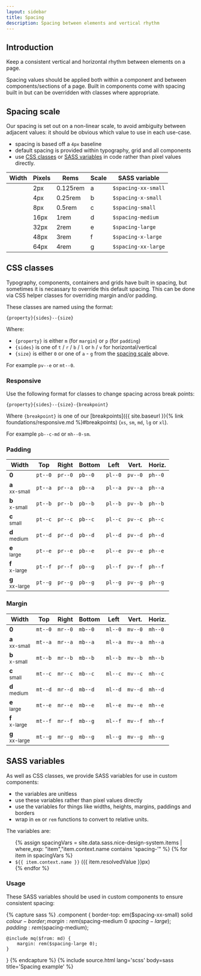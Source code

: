 ```yaml
---
layout: sidebar
title: Spacing
description: Spacing between elements and vertical rhythm
---
```


## Introduction

Keep a consistent vertical and horizontal rhythm between elements on a page.

Spacing values should be applied both within a component and between components/sections of a page. Built in components come with spacing built in but can be overridden with classes where appropriate.

## Spacing scale

Our spacing is set out on a non-linear scale, to avoid ambiguity between adjacent values: it should be obvious which value to use in each use-case.

- spacing is based off a `4px` baseline
- default spacing is provided within typography, grid and all components
- use [CSS classes](#css-classes) or [SASS variables](#sass-variables) in code rather than pixel values directly.

| Width                                                       | Pixels  | Rems     | Scale | SASS variable       |
| ----------------------------------------------------------- | ------- | -------- | ----- | ------------------- |
| <span class="spacing-block spacing-block--xx-small"></span> | 2px     | 0.125rem | a     | `$spacing-xx-small` |
| <span class="spacing-block spacing-block--x-small"></span>  | 4px     | 0.25rem  | b     | `$spacing-x-small`  |
| <span class="spacing-block spacing-block--small"></span>    | 8px     | 0.5rem   | c     | `$spacing-small`    |
| <span class="spacing-block spacing-block--medium"></span>   | 16px    | 1rem     | d     | `$spacing-medium`   |
| <span class="spacing-block spacing-block--large"></span>    | 32px    | 2rem     | e     | `$spacing-large`    |
| <span class="spacing-block spacing-block--x-large"></span>  | 48px    | 3rem     | f     | `$spacing-x-large`  |
| <span class="spacing-block spacing-block--xx-large"></span> | 64px    | 4rem     | g     | `$spacing-xx-large` |

## CSS classes

Typography, components, containers and grids have built in spacing, but sometimes it is necassary to override this default spacing. This can be done via CSS helper classes for overriding margin and/or padding.

These classes are named using the format:

`{property}{sides}--{size}`

Where:

- `{property}` is either `m` (for `margin`) or `p` (for `padding`)
- `{sides}` is one of `t` / `r` / `b` / `l` or `h` / `v` for horizontal/vertical
- `{size}` is either `0` or one of `a` - `g` from the [spacing scale](#spacing-scale) above.

For example `pv--e` or `mt--0`.

### Responsive

Use the following format for classes to change spacing across break points:

`{property}{sides}--{size}-{breakpoint}`

Where `{breakpoint}` is one of our [breakpoints]({{ site.baseurl }}{% link foundations/responsive.md %}#breakpoints) (`xs`, `sm`, `md`, `lg` or `xl`).

For example `pb--c-md` or `mh--0-sm`.

### Padding

| Width                             | Top     | Right   | Bottom  | Left    | Vert.   | Horiz.  |
| --------------------------------- | ------- | ------- | ------- | ------- | ------- | ------- |
| **0**                             | `pt--0` | `pr--0` | `pb--0` | `pl--0` | `pv--0` | `ph--0` |
| **a** <br><small>xx-small</small> | `pt--a` | `pr--a` | `pb--a` | `pl--a` | `pv--a` | `ph--a` |
| **b** <br><small>x-small</small>  | `pt--b` | `pr--b` | `pb--b` | `pl--b` | `pv--b` | `ph--b` |
| **c** <br><small>small</small>    | `pt--c` | `pr--c` | `pb--c` | `pl--c` | `pv--c` | `ph--c` |
| **d** <br><small>medium</small>   | `pt--d` | `pr--d` | `pb--d` | `pl--d` | `pv--d` | `ph--d` |
| **e** <br><small>large</small>    | `pt--e` | `pr--e` | `pb--e` | `pl--e` | `pv--e` | `ph--e` |
| **f** <br><small>x-large</small>  | `pt--f` | `pr--f` | `pb--g` | `pl--f` | `pv--f` | `ph--f` |
| **g** <br><small>xx-large</small> | `pt--g` | `pr--g` | `pb--g` | `pl--g` | `pv--g` | `ph--g` |

### Margin

| Width                             | Top     | Right   | Bottom  | Left    | Vert.   | Horiz.  |
| --------------------------------- | ------- | ------- | ------- | ------- | ------- | ------- |
| **0**                             | `mt--0` | `mr--0` | `mb--0` | `ml--0` | `mv--0` | `mh--0` |
| **a** <br><small>xx-small</small> | `mt--a` | `mr--a` | `mb--a` | `ml--a` | `mv--a` | `mh--a` |
| **b** <br><small>x-small</small>  | `mt--b` | `mr--b` | `mb--b` | `ml--b` | `mv--b` | `mh--b` |
| **c** <br><small>small</small>    | `mt--c` | `mr--c` | `mb--c` | `ml--c` | `mv--c` | `mh--c` |
| **d** <br><small>medium</small>   | `mt--d` | `mr--d` | `mb--d` | `ml--d` | `mv--d` | `mh--d` |
| **e** <br><small>large</small>    | `mt--e` | `mr--e` | `mb--e` | `ml--e` | `mv--e` | `mh--e` |
| **f** <br><small>x-large</small>  | `mt--f` | `mr--f` | `mb--g` | `ml--f` | `mv--f` | `mh--f` |
| **g** <br><small>xx-large</small> | `mt--g` | `mr--g` | `mb--g` | `ml--g` | `mv--g` | `mh--g` |

## SASS variables

As well as CSS classes, we provide SASS variables for use in custom components:

- the variables are unitless
- use these variables rather than pixel values directly
- use the variables for things like widths, heights, margins, paddings and borders
- wrap in `em` or `rem` functions to convert to relative units.

The variables are:

<ul class="list list--unstyled">
{% assign spacingVars = site.data.sass.nice-design-system.items | where_exp: "item","item.context.name contains 'spacing-'" %}
{% for item in spacingVars %}
<li><code>${{ item.context.name }}</code> ({{ item.resolvedValue }}px)</li>
{% endfor %}
</ul>

### Usage

These SASS variables should be used in custom components to ensure consistent spacing:

{% capture sass %}
.component {
    border-top: em($spacing-xx-small) solid $colour-border;
    margin: rem($spacing-medium 0 $spacing-large);
    padding: rem($spacing-medium);

    @include mq($from: md) {
        margin: rem($spacing-large 0);
    }
}
{% endcapture %}
{% include source.html lang='scss' body=sass title='Spacing example' %}